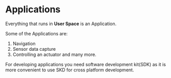 # Applications

Everything that runs in **User Space** is an Application.

Some of the Applications are:

1. Navigation
2. Sensor data capture
3. Controlling an actuator and many more.

For developing applications you need software development kit(SDK) as it is more convenient to use SKD for cross platform development.
